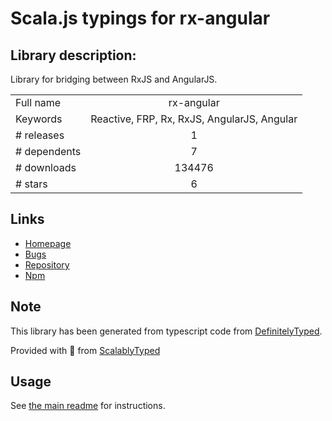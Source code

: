 
# Scala.js typings for rx-angular


## Library description:
Library for bridging between RxJS and AngularJS.

|                    |                 |
| ------------------ | :-------------: |
| Full name          | rx-angular |
| Keywords           | Reactive, FRP, Rx, RxJS, AngularJS, Angular |
| # releases         | 1 |
| # dependents       | 7 |
| # downloads        | 134476 |
| # stars            | 6 |

## Links
- [Homepage](https://github.com/Reactive-Extensions/rx.angular.js)
- [Bugs](https://github.com/Reactive-Extensions/rx.angular.js/issues)
- [Repository](https://github.com/Reactive-Extensions/rx.angular.js)
- [Npm](https://www.npmjs.com/package/rx-angular)
    


## Note
This library has been generated from typescript code from [DefinitelyTyped](https://definitelytyped.org).

Provided with :purple_heart: from [ScalablyTyped](https://github.com/oyvindberg/ScalablyTyped)

## Usage
See [the main readme](../../readme.md) for instructions.


